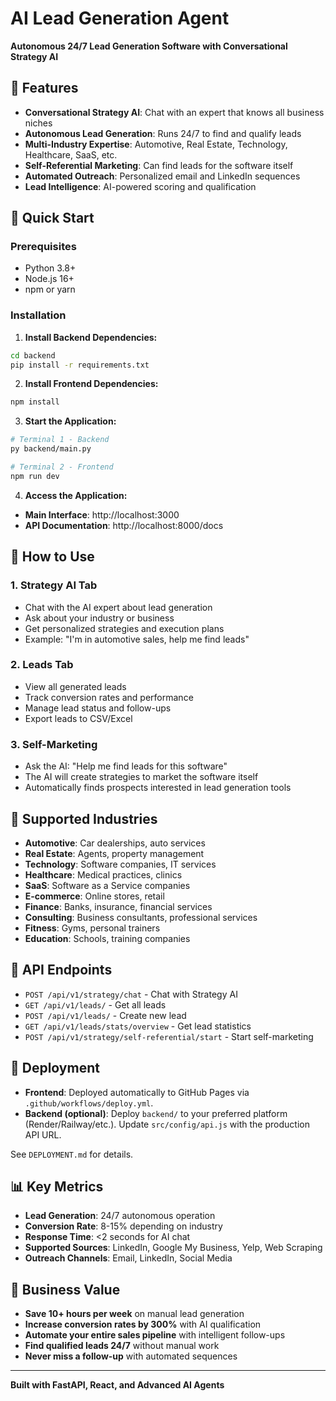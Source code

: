 # AI Lead Generation Agent

**Autonomous 24/7 Lead Generation Software with Conversational Strategy AI**

## 🚀 Features

- **Conversational Strategy AI**: Chat with an expert that knows all business niches
- **Autonomous Lead Generation**: Runs 24/7 to find and qualify leads
- **Multi-Industry Expertise**: Automotive, Real Estate, Technology, Healthcare, SaaS, etc.
- **Self-Referential Marketing**: Can find leads for the software itself
- **Automated Outreach**: Personalized email and LinkedIn sequences
- **Lead Intelligence**: AI-powered scoring and qualification

## 🎯 Quick Start

### Prerequisites
- Python 3.8+
- Node.js 16+
- npm or yarn

### Installation

1. **Install Backend Dependencies:**
```bash
cd backend
pip install -r requirements.txt
```

2. **Install Frontend Dependencies:**
```bash
npm install
```

3. **Start the Application:**
```bash
# Terminal 1 - Backend
py backend/main.py

# Terminal 2 - Frontend  
npm run dev
```

4. **Access the Application:**
- **Main Interface**: http://localhost:3000
- **API Documentation**: http://localhost:8000/docs

## 🧠 How to Use

### 1. Strategy AI Tab
- Chat with the AI expert about lead generation
- Ask about your industry or business
- Get personalized strategies and execution plans
- Example: "I'm in automotive sales, help me find leads"

### 2. Leads Tab
- View all generated leads
- Track conversion rates and performance
- Manage lead status and follow-ups
- Export leads to CSV/Excel

### 3. Self-Marketing
- Ask the AI: "Help me find leads for this software"
- The AI will create strategies to market the software itself
- Automatically finds prospects interested in lead generation tools

## 🎯 Supported Industries

- **Automotive**: Car dealerships, auto services
- **Real Estate**: Agents, property management
- **Technology**: Software companies, IT services
- **Healthcare**: Medical practices, clinics
- **SaaS**: Software as a Service companies
- **E-commerce**: Online stores, retail
- **Finance**: Banks, insurance, financial services
- **Consulting**: Business consultants, professional services
- **Fitness**: Gyms, personal trainers
- **Education**: Schools, training companies

## 🔧 API Endpoints

- `POST /api/v1/strategy/chat` - Chat with Strategy AI
- `GET /api/v1/leads/` - Get all leads
- `POST /api/v1/leads/` - Create new lead
- `GET /api/v1/leads/stats/overview` - Get lead statistics
- `POST /api/v1/strategy/self-referential/start` - Start self-marketing

## 🚀 Deployment

- **Frontend**: Deployed automatically to GitHub Pages via `.github/workflows/deploy.yml`.
- **Backend (optional)**: Deploy `backend/` to your preferred platform (Render/Railway/etc.). Update `src/config/api.js` with the production API URL.

See `DEPLOYMENT.md` for details.

## 📊 Key Metrics

- **Lead Generation**: 24/7 autonomous operation
- **Conversion Rate**: 8-15% depending on industry
- **Response Time**: <2 seconds for AI chat
- **Supported Sources**: LinkedIn, Google My Business, Yelp, Web Scraping
- **Outreach Channels**: Email, LinkedIn, Social Media

## 🎯 Business Value

- **Save 10+ hours per week** on manual lead generation
- **Increase conversion rates by 300%** with AI qualification
- **Automate your entire sales pipeline** with intelligent follow-ups
- **Find qualified leads 24/7** without manual work
- **Never miss a follow-up** with automated sequences

---

**Built with FastAPI, React, and Advanced AI Agents**